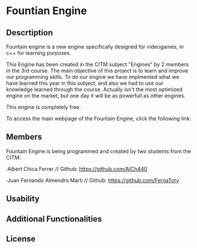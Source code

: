 # Fountian Engine
## Descrtiption
Fountain engine is a new engine specifically designed for videogames, in c++ for learning purposes.

This Engine has been created in the CITM subject "Engines" by 2 members in the 3rd course. The main objective of this project is to learn and improve our programming skills. To do our engine we have implmented what we have learned this year in this subject, and also we had to use our knowledge learned through the course. Actually isn't the most optimized engine on the market, but one day it will be as powerfull as other engines.

This engine is completely free.

To access the main webpage of the Fountain Engine, click the following link: 
## Members
Fountain Engine is being programmed and created by two students from the CITM:

·Albert Chica Ferrer // Github: https://github.com/AlCh440

·Juan Fernando Almendro Marti // Github: https://github.com/FernaToty
## Usability
## Additional Functionalities
## License
